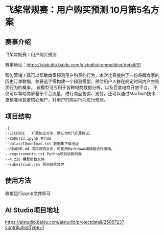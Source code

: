 # 飞桨常规赛：用户购买预测 10月第5名方案

## 赛事介绍
飞桨常规赛：用户购买预测

赛事地址：https://aistudio.baidu.com/aistudio/competition/detail/51

智能营销工具可以帮助商家预测用户购买的行为，本次比赛提供了一份品牌商家的历史订单数据，参赛选手需构建一个预测模型，预估用户人群在规定时间内产生购买行为的概率。 该模型可应用于各种电商数据分析，以及百度电商开放平台， 不仅可以帮助商家基于平台流量，进行商品售卖、支付，还可以通过MarTech技术更精准地锁定核心用户，对用户的购买行为进行预测。

## 项目结构
```
-|
--LICENSE   开源协议文件，默认为MIT开源协议。
--2506723.ipynb 主代码
--datasetDownload.txt 数据集下载地址
--README.md 项目说明文件，可使用Markdowm编辑器进行编辑。
--requirements.txt Python项目依赖列表
--4.zip 模型参数文件
--submission.csv 预测结果文件
```  

## 使用方法
直接运行ipynb文件即可
## AI Studio项目地址
https://aistudio.baidu.com/aistudio/projectdetail/2506723?contributionType=1
